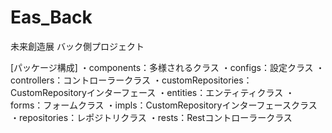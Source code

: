 # Eas_Back
未来創造展 バック側プロジェクト

[パッケージ構成]
・components：多様されるクラス
・configs：設定クラス
・controllers：コントローラークラス
・customRepositories： CustomRepositoryインターフェース
・entities：エンティティクラス
・forms：フォームクラス
・impls：CustomRepositoryインターフェースクラス
・repositories：レポジトリクラス
・rests：Restコントローラークラス 
